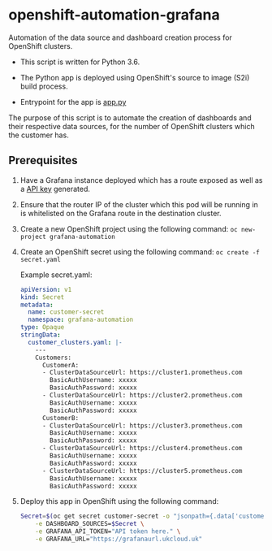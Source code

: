 # openshift-automation-grafana

Automation of the data source and dashboard creation process for OpenShift clusters.

* This script is written for Python 3.6.

* The Python app is deployed using OpenShift's source to image (S2i) build process.

* Entrypoint for the app is [app.py](app.py)

The purpose of this script is to automate the creation of dashboards and their respective data sources, for the number of OpenShift clusters which the customer has.

## Prerequisites

1. Have a Grafana instance deployed which has a route exposed as well as a [API key](https://grafana.com/docs/grafana/latest/http_api/auth/#create-api-token) generated.

2. Ensure that the router IP of the cluster which this pod will be running in is whitelisted on the Grafana route in the destination cluster.

3. Create a new OpenShift project using the following command: `oc new-project grafana-automation`

4. Create an OpenShift secret using the following command: `oc create -f secret.yaml`

    Example secret.yaml:

    ```yaml
    apiVersion: v1
    kind: Secret
    metadata:
      name: customer-secret
      namespace: grafana-automation
    type: Opaque
    stringData:
      customer_clusters.yaml: |-
        ---
        Customers:
          CustomerA:
          - ClusterDataSourceUrl: https://cluster1.prometheus.com
            BasicAuthUsername: xxxxx
            BasicAuthPassword: xxxxx
          - ClusterDataSourceUrl: https://cluster2.prometheus.com
            BasicAuthUsername: xxxxx
            BasicAuthPassword: xxxxx
          CustomerB:
          - ClusterDataSourceUrl: https://cluster3.prometheus.com
            BasicAuthUsername: xxxxx
            BasicAuthPassword: xxxxx
          - ClusterDataSourceUrl: https://cluster4.prometheus.com
            BasicAuthUsername: xxxxx
            BasicAuthPassword: xxxxx
          - ClusterDataSourceUrl: https://cluster5.prometheus.com
            BasicAuthUsername: xxxxx
            BasicAuthPassword: xxxxx
    ```

5. Deploy this app in OpenShift using the following command:

    ```bash
    Secret=$(oc get secret customer-secret -o "jsonpath={.data['customer_clusters\.yaml']}" | base64 --decode) && oc new-app python:3.6~https://github.com/UKCloud/openshift-automation-grafana.git \
        -e DASHBOARD_SOURCES=$Secret \
        -e GRAFANA_API_TOKEN="API token here." \
        -e GRAFANA_URL="https://grafanaurl.ukcloud.uk"
    ```
